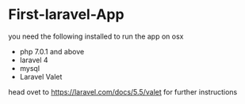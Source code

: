 # First-laravel-App

you need the following installed to run the app on osx

- php 7.0.1 and above
- laravel 4
- mysql 
- Laravel Valet

head ovet to https://laravel.com/docs/5.5/valet for further instructions



